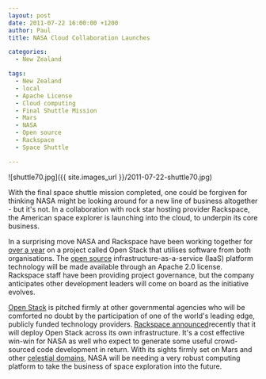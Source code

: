 ```yaml
---
layout: post
date: 2011-07-22 16:00:00 +1200
author: Paul
title: NASA Cloud Collaboration Launches

categories:
  - New Zealand

tags:
  - New Zealand
  - local
  - Apache License
  - Cloud computing
  - Final Shuttle Mission
  - Mars
  - NASA
  - Open source
  - Rackspace
  - Space Shuttle

---
```


![shuttle70.jpg]({{ site.images_url }}/2011-07-22-shuttle70.jpg)

With the final space shuttle mission completed, one could be forgiven for thinking NASA might be looking around for a new line of business altogether - but it's not. In a collaboration with rock star hosting provider Rackspace, the American space explorer is launching into the cloud, to underpin its core business.

In a surprising move NASA and Rackspace have been working together for [over a year](http://archived.link/http://www.rackspace.com/cloud/blog/2011/07/19/what-a-year%C2%A0-openstack-at-one/) on a project called Open Stack that utilises software from both organisations. The [open source](https://iwantmyname.co.nz/services/open-source/)  infrastructure-as-a-service (IaaS) platform technology will be made available through an Apache 2.0 license. Rackspace staff have been providing project governance, but the company anticipates other development leaders will come on board as the initiative evolves.

[Open Stack](http://www.openstack.org/) is pitched firmly at other governmental agencies who will be comforted no doubt by the participation of one of the world's leading edge, publicly funded technology providers. [Rackspace announced](http://archived.link/http://www.networkworld.com/news/2011/072111-rackspace-cloud-openstack.html)recently that it will deploy Open Stack across its own infrastructure. It's a cost effective win-win for NASA as well who expect to generate some useful crowd-sourced code development in return. With its sights firmly set on Mars and other [celestial domains](https://iwantmyname.co.nz/domains/io-domain-name-registration-for-british-indian-ocean-territory), NASA will be needing a very robust computing platform to take the business of space exploration into the future.
